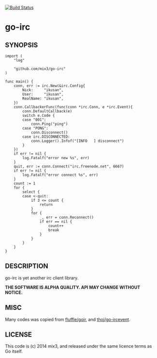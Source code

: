 [![Build Status](https://drone.io/github.com/mix3/go-irc/status.png)](https://drone.io/github.com/mix3/go-irc/latest)

# go-irc

## SYNOPSIS

```
import (
	"log"

	"github.com/mix3/go-irc"
)

func main() {
	conn, err := irc.New(&irc.Config{
		Nick:     "ikusan",
		User:     "ikusan",
		RealName: "ikusan",
	})
	conn.CallbackerFunc(func(conn *irc.Conn, e *irc.Event){
		conn.DefaultCallback(e)
		switch e.Code {
		case "001":
			conn.Ping("ping")
		case "PONG":
			conn.Disconnect()
		case irc.DISCONNECTED:
			conn.Logger().Infof("[INFO   ] disconnect")
		}
	})
	if err != nil {
		log.Fatalf("error new %s", err)
	}
	quit, err := conn.Connect("irc.freenode.net", 6667)
	if err != nil {
		log.Fatalf("error connect %s", err)
	}
	count := 1
	for {
		select {
		case <-quit:
			if 3 <= count {
				return
			}
			for {
				_, err = conn.Reconnect()
				if err == nil {
					count++
					break
				}
			}
		}
	}
}
```

## DESCRIPTION

go-irc is yet another irc client library.

**THE SOFTWARE IS ALPHA QUALITY. API MAY CHANGE WITHOUT NOTICE.**

## MISC

Many codes was copied from [fluffle/goir](https://github.com/fluffle/goirc), and [thoj/go-ircevent](https://github.com/thoj/go-ircevent).

## LICENSE

This code is (c) 2014 mix3, and released under the same licence terms as Go itself.
